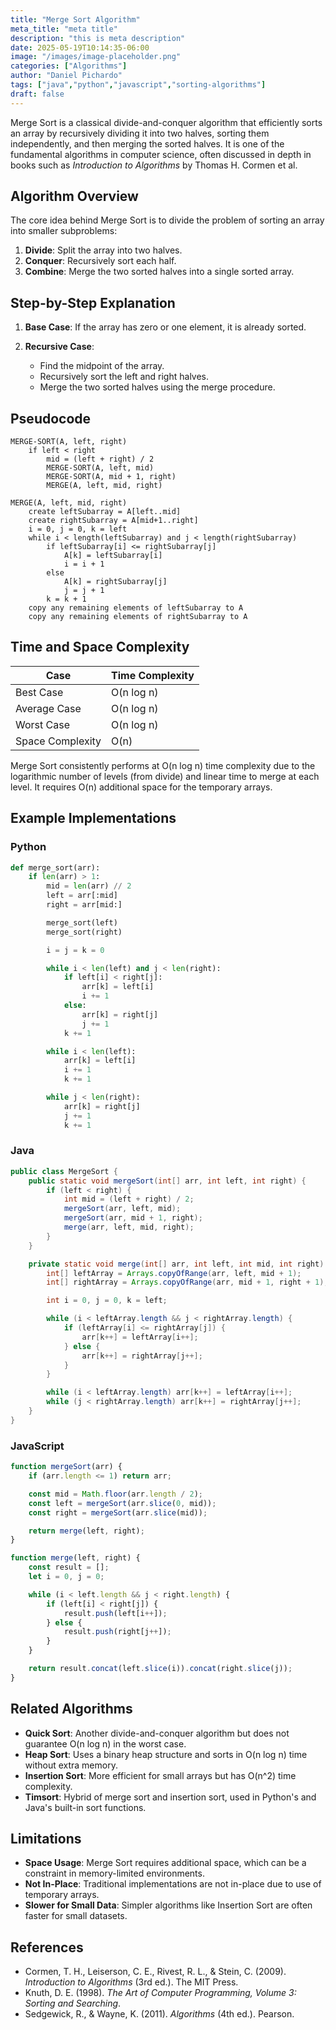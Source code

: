 ```yaml
---
title: "Merge Sort Algorithm"
meta_title: "meta title"
description: "this is meta description"
date: 2025-05-19T10:14:35-06:00
image: "/images/image-placeholder.png"
categories: ["Algorithms"]
author: "Daniel Pichardo"
tags: ["java","python","javascript","sorting-algorithms"]
draft: false
---
```



Merge Sort is a classical divide-and-conquer algorithm that efficiently sorts an array by recursively dividing it into two halves, sorting them independently, and then merging the sorted halves. It is one of the fundamental algorithms in computer science, often discussed in depth in books such as *Introduction to Algorithms* by Thomas H. Cormen et al.

## Algorithm Overview

The core idea behind Merge Sort is to divide the problem of sorting an array into smaller subproblems:

1. **Divide**: Split the array into two halves.
2. **Conquer**: Recursively sort each half.
3. **Combine**: Merge the two sorted halves into a single sorted array.

## Step-by-Step Explanation

1. **Base Case**: If the array has zero or one element, it is already sorted.
2. **Recursive Case**:

   * Find the midpoint of the array.
   * Recursively sort the left and right halves.
   * Merge the two sorted halves using the merge procedure.

## Pseudocode

```shell
MERGE-SORT(A, left, right)
    if left < right
        mid = (left + right) / 2
        MERGE-SORT(A, left, mid)
        MERGE-SORT(A, mid + 1, right)
        MERGE(A, left, mid, right)

MERGE(A, left, mid, right)
    create leftSubarray = A[left..mid]
    create rightSubarray = A[mid+1..right]
    i = 0, j = 0, k = left
    while i < length(leftSubarray) and j < length(rightSubarray)
        if leftSubarray[i] <= rightSubarray[j]
            A[k] = leftSubarray[i]
            i = i + 1
        else
            A[k] = rightSubarray[j]
            j = j + 1
        k = k + 1
    copy any remaining elements of leftSubarray to A
    copy any remaining elements of rightSubarray to A
```

## Time and Space Complexity

| Case             | Time Complexity |
| ---------------- | --------------- |
| Best Case        | O(n log n)      |
| Average Case     | O(n log n)      |
| Worst Case       | O(n log n)      |
| Space Complexity | O(n)            |

Merge Sort consistently performs at O(n log n) time complexity due to the logarithmic number of levels (from divide) and linear time to merge at each level. It requires O(n) additional space for the temporary arrays.

## Example Implementations

### Python

```python
def merge_sort(arr):
    if len(arr) > 1:
        mid = len(arr) // 2
        left = arr[:mid]
        right = arr[mid:]

        merge_sort(left)
        merge_sort(right)

        i = j = k = 0

        while i < len(left) and j < len(right):
            if left[i] < right[j]:
                arr[k] = left[i]
                i += 1
            else:
                arr[k] = right[j]
                j += 1
            k += 1

        while i < len(left):
            arr[k] = left[i]
            i += 1
            k += 1

        while j < len(right):
            arr[k] = right[j]
            j += 1
            k += 1
```

### Java

```java
public class MergeSort {
    public static void mergeSort(int[] arr, int left, int right) {
        if (left < right) {
            int mid = (left + right) / 2;
            mergeSort(arr, left, mid);
            mergeSort(arr, mid + 1, right);
            merge(arr, left, mid, right);
        }
    }

    private static void merge(int[] arr, int left, int mid, int right) {
        int[] leftArray = Arrays.copyOfRange(arr, left, mid + 1);
        int[] rightArray = Arrays.copyOfRange(arr, mid + 1, right + 1);

        int i = 0, j = 0, k = left;

        while (i < leftArray.length && j < rightArray.length) {
            if (leftArray[i] <= rightArray[j]) {
                arr[k++] = leftArray[i++];
            } else {
                arr[k++] = rightArray[j++];
            }
        }

        while (i < leftArray.length) arr[k++] = leftArray[i++];
        while (j < rightArray.length) arr[k++] = rightArray[j++];
    }
}
```

### JavaScript

```javascript
function mergeSort(arr) {
    if (arr.length <= 1) return arr;

    const mid = Math.floor(arr.length / 2);
    const left = mergeSort(arr.slice(0, mid));
    const right = mergeSort(arr.slice(mid));

    return merge(left, right);
}

function merge(left, right) {
    const result = [];
    let i = 0, j = 0;

    while (i < left.length && j < right.length) {
        if (left[i] < right[j]) {
            result.push(left[i++]);
        } else {
            result.push(right[j++]);
        }
    }

    return result.concat(left.slice(i)).concat(right.slice(j));
}
```

## Related Algorithms

* **Quick Sort**: Another divide-and-conquer algorithm but does not guarantee O(n log n) in the worst case.
* **Heap Sort**: Uses a binary heap structure and sorts in O(n log n) time without extra memory.
* **Insertion Sort**: More efficient for small arrays but has O(n^2) time complexity.
* **Timsort**: Hybrid of merge sort and insertion sort, used in Python's and Java's built-in sort functions.

## Limitations

* **Space Usage**: Merge Sort requires additional space, which can be a constraint in memory-limited environments.
* **Not In-Place**: Traditional implementations are not in-place due to use of temporary arrays.
* **Slower for Small Data**: Simpler algorithms like Insertion Sort are often faster for small datasets.

## References

* Cormen, T. H., Leiserson, C. E., Rivest, R. L., & Stein, C. (2009). *Introduction to Algorithms* (3rd ed.). The MIT Press.
* Knuth, D. E. (1998). *The Art of Computer Programming, Volume 3: Sorting and Searching*.
* Sedgewick, R., & Wayne, K. (2011). *Algorithms* (4th ed.). Pearson.
